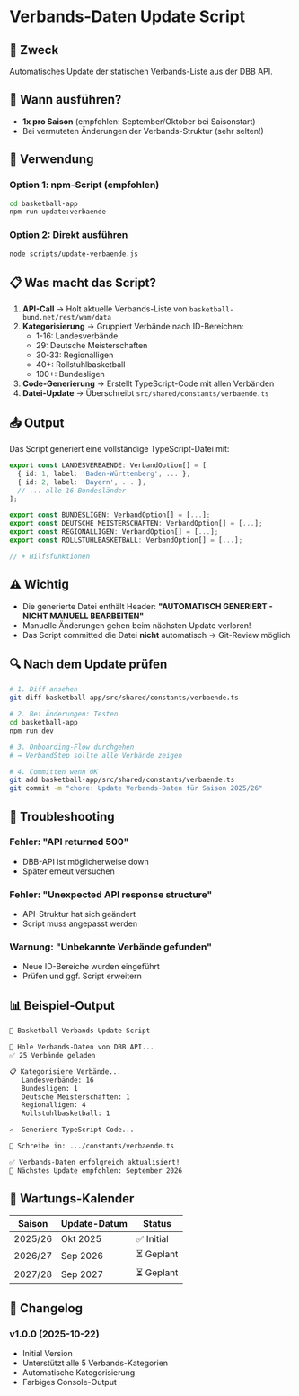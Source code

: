 # Verbands-Daten Update Script

## 🎯 Zweck

Automatisches Update der statischen Verbands-Liste aus der DBB API.

## 📅 Wann ausführen?

- **1x pro Saison** (empfohlen: September/Oktober bei Saisonstart)
- Bei vermuteten Änderungen der Verbands-Struktur (sehr selten!)

## 🚀 Verwendung

### Option 1: npm-Script (empfohlen)

```bash
cd basketball-app
npm run update:verbaende
```

### Option 2: Direkt ausführen

```bash
node scripts/update-verbaende.js
```

## 📋 Was macht das Script?

1. **API-Call** → Holt aktuelle Verbands-Liste von `basketball-bund.net/rest/wam/data`
2. **Kategorisierung** → Gruppiert Verbände nach ID-Bereichen:
   - 1-16: Landesverbände
   - 29: Deutsche Meisterschaften
   - 30-33: Regionalligen
   - 40+: Rollstuhlbasketball
   - 100+: Bundesligen
3. **Code-Generierung** → Erstellt TypeScript-Code mit allen Verbänden
4. **Datei-Update** → Überschreibt `src/shared/constants/verbaende.ts`

## 📤 Output

Das Script generiert eine vollständige TypeScript-Datei mit:

```typescript
export const LANDESVERBAENDE: VerbandOption[] = [
  { id: 1, label: 'Baden-Württemberg', ... },
  { id: 2, label: 'Bayern', ... },
  // ... alle 16 Bundesländer
];

export const BUNDESLIGEN: VerbandOption[] = [...];
export const DEUTSCHE_MEISTERSCHAFTEN: VerbandOption[] = [...];
export const REGIONALLIGEN: VerbandOption[] = [...];
export const ROLLSTUHLBASKETBALL: VerbandOption[] = [...];

// + Hilfsfunktionen
```

## ⚠️ Wichtig

- Die generierte Datei enthält Header: **"AUTOMATISCH GENERIERT - NICHT MANUELL BEARBEITEN"**
- Manuelle Änderungen gehen beim nächsten Update verloren!
- Das Script committed die Datei **nicht** automatisch → Git-Review möglich

## 🔍 Nach dem Update prüfen

```bash
# 1. Diff ansehen
git diff basketball-app/src/shared/constants/verbaende.ts

# 2. Bei Änderungen: Testen
cd basketball-app
npm run dev

# 3. Onboarding-Flow durchgehen
# → VerbandStep sollte alle Verbände zeigen

# 4. Committen wenn OK
git add basketball-app/src/shared/constants/verbaende.ts
git commit -m "chore: Update Verbands-Daten für Saison 2025/26"
```

## 🐛 Troubleshooting

### Fehler: "API returned 500"
- DBB-API ist möglicherweise down
- Später erneut versuchen

### Fehler: "Unexpected API response structure"
- API-Struktur hat sich geändert
- Script muss angepasst werden

### Warnung: "Unbekannte Verbände gefunden"
- Neue ID-Bereiche wurden eingeführt
- Prüfen und ggf. Script erweitern

## 📊 Beispiel-Output

```bash
🏀 Basketball Verbands-Update Script

📡 Hole Verbands-Daten von DBB API...
✅ 25 Verbände geladen

📋 Kategorisiere Verbände...
   Landesverbände: 16
   Bundesligen: 1
   Deutsche Meisterschaften: 1
   Regionalligen: 4
   Rollstuhlbasketball: 1

✍️  Generiere TypeScript Code...

💾 Schreibe in: .../constants/verbaende.ts

✅ Verbands-Daten erfolgreich aktualisiert!
📅 Nächstes Update empfohlen: September 2026
```

## 🔄 Wartungs-Kalender

| Saison | Update-Datum | Status |
|--------|--------------|--------|
| 2025/26 | Okt 2025 | ✅ Initial |
| 2026/27 | Sep 2026 | ⏳ Geplant |
| 2027/28 | Sep 2027 | ⏳ Geplant |

## 📝 Changelog

### v1.0.0 (2025-10-22)
- Initial Version
- Unterstützt alle 5 Verbands-Kategorien
- Automatische Kategorisierung
- Farbiges Console-Output
